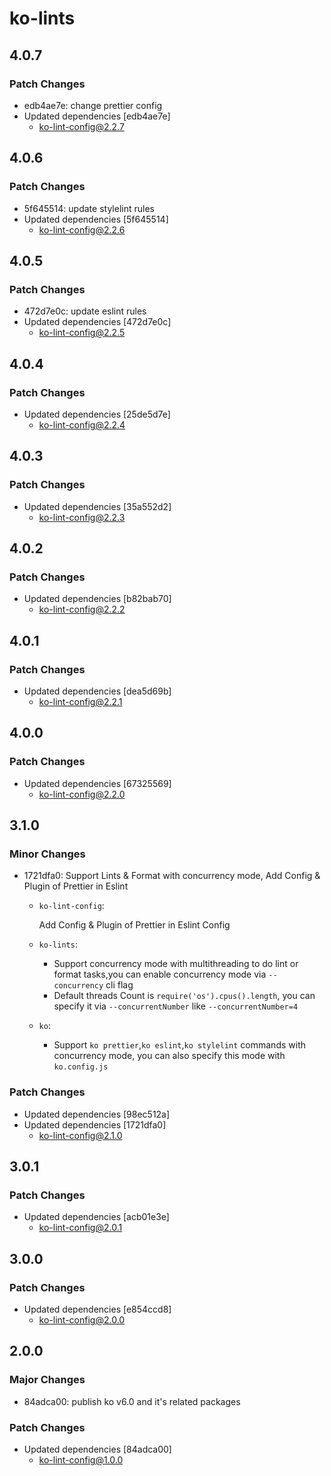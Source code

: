 # ko-lints

## 4.0.7

### Patch Changes

- edb4ae7e: change prettier config
- Updated dependencies [edb4ae7e]
  - ko-lint-config@2.2.7

## 4.0.6

### Patch Changes

- 5f645514: update stylelint rules
- Updated dependencies [5f645514]
  - ko-lint-config@2.2.6

## 4.0.5

### Patch Changes

- 472d7e0c: update eslint rules
- Updated dependencies [472d7e0c]
  - ko-lint-config@2.2.5

## 4.0.4

### Patch Changes

- Updated dependencies [25de5d7e]
  - ko-lint-config@2.2.4

## 4.0.3

### Patch Changes

- Updated dependencies [35a552d2]
  - ko-lint-config@2.2.3

## 4.0.2

### Patch Changes

- Updated dependencies [b82bab70]
  - ko-lint-config@2.2.2

## 4.0.1

### Patch Changes

- Updated dependencies [dea5d69b]
  - ko-lint-config@2.2.1

## 4.0.0

### Patch Changes

- Updated dependencies [67325569]
  - ko-lint-config@2.2.0

## 3.1.0

### Minor Changes

- 1721dfa0: Support Lints & Format with concurrency mode, Add Config & Plugin of Prettier in Eslint

  - `ko-lint-config`:

    Add Config & Plugin of Prettier in Eslint Config

  - `ko-lints`:

    - Support concurrency mode with multithreading to do lint or format tasks,you can enable concurrency mode via `--concurrency` cli flag
    - Default threads Count is `require('os').cpus().length`, you can specify it via `--concurrentNumber` like `--concurrentNumber=4`

  - `ko`:
    - Support `ko prettier`,`ko eslint`,`ko stylelint` commands with concurrency mode, you can also specify this mode with `ko.config.js`

### Patch Changes

- Updated dependencies [98ec512a]
- Updated dependencies [1721dfa0]
  - ko-lint-config@2.1.0

## 3.0.1

### Patch Changes

- Updated dependencies [acb01e3e]
  - ko-lint-config@2.0.1

## 3.0.0

### Patch Changes

- Updated dependencies [e854ccd8]
  - ko-lint-config@2.0.0

## 2.0.0

### Major Changes

- 84adca00: publish ko v6.0 and it's related packages

### Patch Changes

- Updated dependencies [84adca00]
  - ko-lint-config@1.0.0
